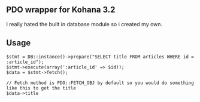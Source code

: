PDO wrapper for Kohana 3.2
-------------

I really hated the built in database module so i created my own.


Usage
-------------

    $stmt = DB::instance()->prepare("SELECT title FROM articles WHERE id = :article_id");
    $stmt->execute(array(':article_id' => $id));
    $data = $stmt->fetch();

    // Fetch method is PDO::FETCH_OBJ by default so you would do something like this to get the title
    $data->title
